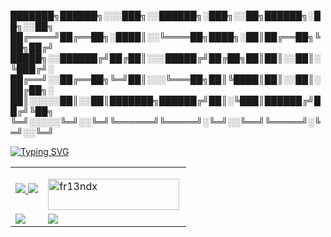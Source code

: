 <!-- CSS STYLING-->
<link rel="stylesheet" href="https://github.com/fr13nd-x/style/blob/main/style.css">

███████╗██████╗░░░███╗░░██████╗░███╗░░██╗██████╗░██╗░░██╗
██╔════╝██╔══██╗░████║░░╚════██╗████╗░██║██╔══██╗╚██╗██╔╝
█████╗░░██████╔╝██╔██║░░░█████╔╝██╔██╗██║██║░░██║░╚███╔╝░
██╔══╝░░██╔══██╗╚═╝██║░░░╚═══██╗██║╚████║██║░░██║░██╔██╗░
██║░░░░░██║░░██║███████╗██████╔╝██║░╚███║██████╔╝██╔╝╚██╗
╚═╝░░░░░╚═╝░░╚═╝╚══════╝╚═════╝░╚═╝░░╚══╝╚═════╝░╚═╝░░╚═╝

<a href="https://git.io/typing-svg"><img src="https://readme-typing-svg.demolab.com?font=Fira+Code&size=25&duration=2000&color=0BE90C&background=000000FB&vCenter=true&multiline=true&width=1000&height=110&lines=%24+Cyber+Security+Specialist;%24+C+and+Python+Programmer;%24+Ethical+Hacker" alt="Typing SVG" /></a>



<table border="0">
  <tr>
    <td style="text-align:center;"><a href="https://www.linkedin.com/in/mosesgichia/"> <img src="https://img.shields.io/badge/linkedin-0A66C2?style=for-the-badge&logo=linkedin&logoColor=white"> </a>
      <a href="https://twitter.com/fr13ndx1"> <img src="https://img.shields.io/badge/twitter-1DA1F2?style=for-the-badge&logo=twitter&logoColor=white"> </a>
    </td>
    <td><p><a href="https://ko-fi.com/fr13ndx"> <img align="left" src="https://cdn.ko-fi.com/cdn/kofi3.png?v=3" height="50" width="210" alt="fr13ndx" /></a></p>
    </td>
  </tr>
   <tr>
    <td>
      <img src="https://github-readme-stats.vercel.app/api?username=fr13nd-x&show_icons=true&theme=radical">
    </td>
    <td>
      <a href="https://github.com/anuraghazra/github-readme-stats"><img src="https://github-readme-stats.vercel.app/api/top-langs/?username=fr13nd-x&layout=compact"></a>
    </td>
  </tr>
</table>









<!-- <h3 align="left">Connect with me:</h3>

[![linkedin](https://img.shields.io/badge/linkedin-0A66C2?style=for-the-badge&logo=linkedin&logoColor=white)](https://www.linkedin.com/in/mosesgichia/)
[![twitter](https://img.shields.io/badge/twitter-1DA1F2?style=for-the-badge&logo=twitter&logoColor=white)](https://twitter.com/fr13ndx1)

<h3 align="left">Support:</h3>
<p><a href="https://ko-fi.com/fr13ndx"> <img align="left" src="https://cdn.ko-fi.com/cdn/kofi3.png?v=3" height="50" width="210" alt="fr13ndx" /></a></p><br><br>

![fr13ndx GitHub stats](https://github-readme-stats.vercel.app/api?username=fr13nd-x&show_icons=true&theme=radical)

[![Top Langs](https://github-readme-stats.vercel.app/api/top-langs/?username=fr13nd-x&layout=compact)](https://github.com/anuraghazra/github-readme-stats)
-->








